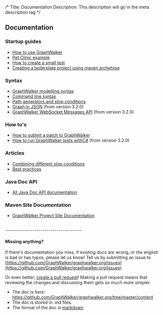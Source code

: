 /*
Title: Documentation
Description: This description will go in the meta description tag
*/

## Documentation

### Startup guides
* [How to use GraphWalker](/docs/workflow)
* [Pet Clinic example](/docs/pet_clinic)
* [How to create a small test](/docs/howto_create_a_small_test)
* [Creating a boilerplate project using maven archetype](/docs/maven_archetype)

### Syntax
* [GraphWalker modelling syntax](/docs/gw_model_syntax)
* [Command line syntax](/docs/command_line_syntax)
* [Path generators and stop conditions](/docs/path_generators_and_stop_conditions)
* [Graph in JSON](/docs/json_graph) (from version 3.2.0)
* [GraphWalker WebSocket Messages API](/docs/websocket_api) (from version 3.2.0)

### How to's
* [How to submit a patch to GraphWalker](/docs/how_to_submit_a_patch_to_graphwalker)
* [How to run GraphWalker tests withC#](/docs/how_to_run_tests_with_c_sharp) (from version 3.2.0)

### Articles
* [Combining different stop conditions](/docs/combining_different_stop_conditions)
* [Best practices](/docs/bestpractices)

### Java Doc API
* [All Java Doc API documentation](/archive/apidocs/index.html)

### Maven Site Documentation
* [GraphWalker Project Site Documentation](/archive/site/index.html)

<br>
---------------------------------------

#### Missing anything?
If there's documentation you miss, if existing docs are wrong, or the english is bad or has typos, please let us know! Tell us by submitting an issue to [https://github.com/GraphWalker/graphwalker.org/issues](https://github.com/GraphWalker/graphwalker.org/issues)

Or even better, [create a pull request](https://help.github.com/articles/creating-a-pull-request)! Making a pull request means that reviewing the changes and discussing them gets so much more simpler.
* The doc is here: https://github.com/GraphWalker/graphwalker.org/tree/master/content
* The doc is stored in .md files. 
* The format of the doc is [markdown](http://en.wikipedia.org/wiki/Markdown)
